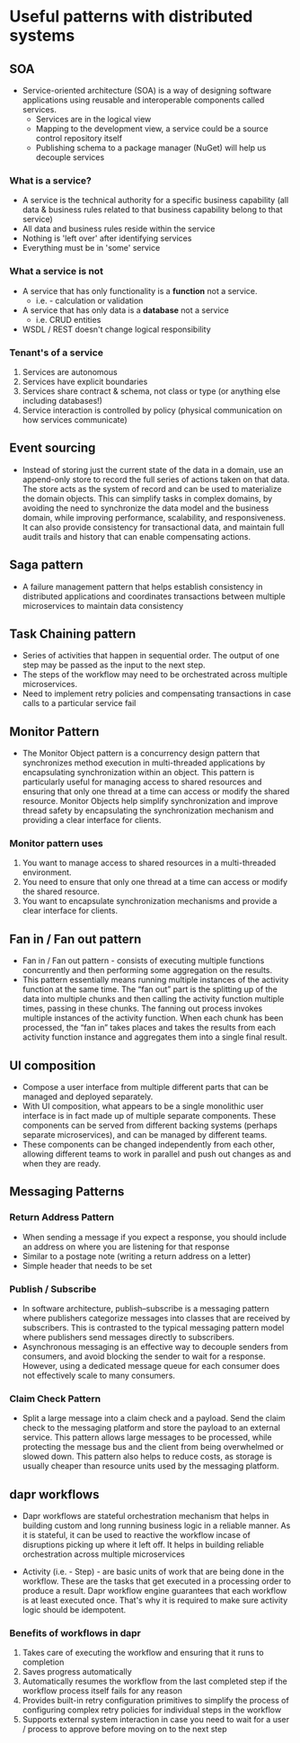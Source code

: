 # Useful patterns with distributed systems

## SOA

- Service-oriented architecture (SOA) is a way of designing software applications using reusable and interoperable components called services.
  - Services are in the logical view
  - Mapping to the development view, a service could be a source control repository itself
  - Publishing schema to a package manager (NuGet) will help us decouple services

### What is a service?

- A service is the technical authority for a specific business capability (all data & business rules related to that business capability belong to that service)
- All data and business rules reside within the service
- Nothing is 'left over' after identifying services
- Everything must be in 'some' service

### What a service is not

- A service that has only functionality is a __function__ not a service.
  - i.e. - calculation or validation
- A service that has only data is a __database__ not a service
  - i.e. CRUD entities
- WSDL / REST doesn't change logical responsibility

### Tenant's of a service

1. Services are autonomous
2. Services have explicit boundaries
3. Services share contract & schema, not class or type (or anything else including databases!)
4. Service interaction is controlled by policy (physical communication on how services communicate)

## Event sourcing

- Instead of storing just the current state of the data in a domain, use an append-only store to record the full series of actions taken on that data. The store acts as the system of record and can be used to materialize the domain objects. This can simplify tasks in complex domains, by avoiding the need to synchronize the data model and the business domain, while improving performance, scalability, and responsiveness. It can also provide consistency for transactional data, and maintain full audit trails and history that can enable compensating actions.

## Saga pattern

- A failure management pattern that helps establish consistency in distributed applications and coordinates transactions between multiple microservices to maintain data consistency

## Task Chaining pattern

- Series of activities that happen in sequential order. The output of one step may be passed as the input to the next step.
- The steps of the workflow may need to be orchestrated across multiple microservices.
- Need to implement retry policies and compensating transactions in case calls to a particular service fail

## Monitor Pattern

- The Monitor Object pattern is a concurrency design pattern that synchronizes method execution in multi-threaded applications by encapsulating synchronization within an object. This pattern is particularly useful for managing access to shared resources and ensuring that only one thread at a time can access or modify the shared resource. Monitor Objects help simplify synchronization and improve thread safety by encapsulating the synchronization mechanism and providing a clear interface for clients.

### Monitor pattern uses

1. You want to manage access to shared resources in a multi-threaded environment.
2. You need to ensure that only one thread at a time can access or modify the shared resource.
3. You want to encapsulate synchronization mechanisms and provide a clear interface for clients.

## Fan in / Fan out pattern

- Fan in / Fan out pattern - consists of executing multiple functions concurrently and then performing some aggregation on the results.
- This pattern essentially means running multiple instances of the activity function at the same time. The “fan out” part is the splitting up of the data into multiple chunks and then calling the activity function multiple times, passing in these chunks. The fanning out process invokes multiple instances of the activity function. When each chunk has been processed, the “fan in” takes places and takes the results from each activity function instance and aggregates them into a single final result.

## UI composition

- Compose a user interface from multiple different parts that can be managed and deployed separately.
- With UI composition, what appears to be a single monolithic user interface is in fact made up of multiple separate components. These components can be served from different backing systems (perhaps separate microservices), and can be managed by different teams.
- These components can be changed independently from each other, allowing different teams to work in parallel and push out changes as and when they are ready.

## Messaging Patterns

### Return Address Pattern

- When sending a message if you expect a response, you should include an address on where you are listening for that response
- Similar to a postage note (writing a return address on a letter)
- Simple header that needs to be set

### Publish / Subscribe

- In software architecture, publish–subscribe is a messaging pattern where publishers categorize messages into classes that are received by subscribers. This is contrasted to the typical messaging pattern model where publishers send messages directly to subscribers.
- Asynchronous messaging is an effective way to decouple senders from consumers, and avoid blocking the sender to wait for a response. However, using a dedicated message queue for each consumer does not effectively scale to many consumers.

### Claim Check Pattern

- Split a large message into a claim check and a payload. Send the claim check to the messaging platform and store the payload to an external service. This pattern allows large messages to be processed, while protecting the message bus and the client from being overwhelmed or slowed down. This pattern also helps to reduce costs, as storage is usually cheaper than resource units used by the messaging platform.

## dapr workflows

- Dapr workflows are stateful orchestration mechanism that helps in building custom and long running business logic in a reliable manner. As it is stateful, it can be used to reactive the workflow incase of disruptions picking up where it left off. It helps in building reliable orchestration across multiple microservices

- Activity (i.e. - Step) - are basic units of work that are being done in the workflow. These are the tasks that get executed in a processing order to produce a result. Dapr workflow engine guarantees that each workflow is at least executed once. That's why it is required to make sure activity logic should be idempotent.

### Benefits of workflows in dapr

1. Takes care of executing the workflow and ensuring that it runs to completion
2. Saves progress automatically
3. Automatically resumes the workflow from the last completed step if the workflow process itself fails for any reason
4. Provides built-in retry configuration primitives to simplify the process of configuring complex retry policies for individual steps in the workflow
5. Supports external system interaction in case you need to wait for a user / process to approve before moving on to the next step